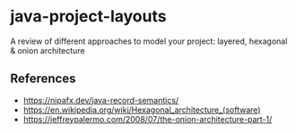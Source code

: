 # java-project-layouts
A review of different approaches to model your project: layered, hexagonal &amp; onion architecture

## References

- https://nipafx.dev/java-record-semantics/
- https://en.wikipedia.org/wiki/Hexagonal_architecture_(software) 
- https://jeffreypalermo.com/2008/07/the-onion-architecture-part-1/
